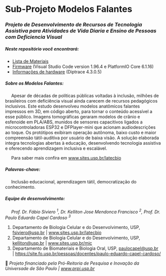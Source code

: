 # Sub-Projeto Modelos Falantes
### **_Projeto de Desenvolvimento de Recursos de Tecnologia Assistiva para Atividades de Vida Diaria e Ensino de Pessoas com Deficiencia Visual_**

##### Neste repositório você encontrará:

* [Lista de Materiais](https://github.com/franciscokjm/sivieroF/blob/main/Modelos%20Falantes/Lista%20de%20materiais.xlsx)
* [Firmware](https://github.com/franciscokjm/sivieroF/tree/main/Modelos%20Falantes/Firmware) (Visual Studio Code version 1.96.4 e PlatformIO Core 6.1.16)
* [Informações de hardware](https://github.com/franciscokjm/sivieroF/tree/main/Modelos%20Falantes/Hardware) (Diptrace 4.3.0.5)

##### Sobre os Modelos Falantes:
&#160;&#160;&#160;&#160;&#160;Apesar de décadas de políticas públicas voltadas à inclusão, milhões de brasileiros com
deficiência visual ainda carecem de recursos pedagógicos inclusivos. Este estudo
desenvolveu modelos anatômicos falantes impressos em 3D, em código aberto, para
tornar o conteúdo acessível a esse público. Imagens tomográficas geraram modelos de
crânio e esfenoide em PLA/ABS, munidos de sensores capacitivos ligados a
microcontroladoras ESP32 e DFPlayer-mini que acionam audiodescrições ao toque. Os
protótipos exibiram operação autônoma, baixo custo e maior compreensão tátil-auditiva
por usuário de baixa visão. A solução elaborada integra tecnologias abertas à educação,
desenvolvendo tecnologia assistiva e oferecendo aprendizagem inclusiva e escalável. 

&#160;&#160;&#160;&#160;&#160;Para saber mais confira em www.sites.usp.br/latecbio

##### Palavras-chave: 
&#160;&#160;&#160;&#160;&#160;Inclusão educacional, aprendizagem tátil, democratização do conhecimento.

##### Equipe de desenvolvimento:

 &#160;&#160;&#160;&#160;&#160;_Prof. Dr. Fábio Siviero <sup>1</sup>, Dr. Kelliton Jose Mendonca Francisco <sup>2</sup>, Prof. Dr. Paulo Eduardo Capel Cardoso <sup>3</sup>_

 1. Departamento de Biologia Celular e do Desenvolvimento, USP, fsiviero@usp.br | www.sites.usp.br/latecbio
 2. Departamento de Biologia Celular e do Desenvolvimento, USP, kelliton@usp.br | www.sites.usp.br/mic
 3. Departamento de Biomateriais e Biologia Oral, USP, paulocapel@usp.br | https://site.fo.usp.br/pessoas/docentes/paulo-eduardo-capel-cardoso/

🤝 _Projeto financiado pela Pró-Reitoria de Pesquisa e Inovação da Universade de São Paulo | www.prpi.usp.br_
